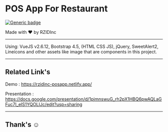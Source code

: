 # POS App For Restaurant
[![Generic badge](https://img.shields.io/badge/build-pass-success.svg)](https://shields.io/)

Made with :heart: by RZIDInc

---

Using: VueJS v2.6.12, Bootstrap 4.5, (HTML CSS JS), jQuery, SweetAlert2, Lineicons and other assets like image that are components in this project.

---
## Related Link's
Demo            : https://rzidinc-posapp.netlify.app/

Presentation    : https://docs.google.com/presentation/d/1pjmnswuG_rh2pX1HBQ6pwAQLaGFuc7I_eIS1YQOLIJc/edit?usp=sharing

---

## Thank's :relaxed:
